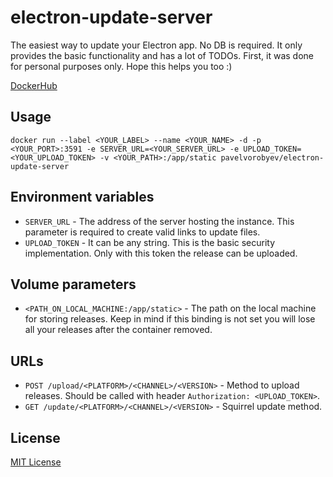 # electron-update-server
The easiest way to update your Electron app. No DB is required. It only provides the basic functionality and has a lot of TODOs. First, it was done for personal purposes only. Hope this helps you too :)

[DockerHub](https://hub.docker.com/r/pavelvorobyev/electron-update-server)

## Usage
```
docker run --label <YOUR_LABEL> --name <YOUR_NAME> -d -p <YOUR_PORT>:3591 -e SERVER_URL=<YOUR_SERVER_URL> -e UPLOAD_TOKEN=<YOUR_UPLOAD_TOKEN> -v <YOUR_PATH>:/app/static pavelvorobyev/electron-update-server
```

## Environment variables
* `SERVER_URL` - The address of the server hosting the instance. This parameter is required to create valid links to update files.
* `UPLOAD_TOKEN` - It can be any string. This is the basic security implementation. Only with this token the release can be uploaded.

## Volume parameters
* `<PATH_ON_LOCAL_MACHINE:/app/static>` - The path on the local machine for storing releases. Keep in mind if this binding is not set you will lose all your releases after the container removed.

## URLs
* `POST /upload/<PLATFORM>/<CHANNEL>/<VERSION>` - Method to upload releases. Should be called with header `Authorization: <UPLOAD_TOKEN>`.
* `GET /update/<PLATFORM>/<CHANNEL>/<VERSION>` - Squirrel update method.

## License
[MIT License](https://github.com/pavel-vorobyev/electron-update-server/blob/main/LICENSE)
